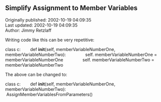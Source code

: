 ## Simplify Assignment to Member Variables  
Originally published: 2002-10-19 04:09:35  
Last updated: 2002-10-19 04:09:35  
Author: Jimmy Retzlaff  
  
Writing code like this can be very repetitive:

class c:
&nbsp; &nbsp; &nbsp; &nbsp;def __init__(self, memberVariableNumberOne, memberVariableNumberTwo):
&nbsp; &nbsp; &nbsp; &nbsp; &nbsp; &nbsp; &nbsp; &nbsp;self. memberVariableNumberOne = memberVariableNumberOne
&nbsp; &nbsp; &nbsp; &nbsp; &nbsp; &nbsp; &nbsp; &nbsp;self. memberVariableNumberTwo = memberVariableNumberTwo

The above can be changed to:

class c:
&nbsp; &nbsp; &nbsp; &nbsp;def __init__(self, memberVariableNumberOne, memberVariableNumberTwo):
&nbsp; &nbsp; &nbsp; &nbsp; &nbsp; &nbsp; &nbsp; &nbsp;AssignMemberVariablesFromParameters()